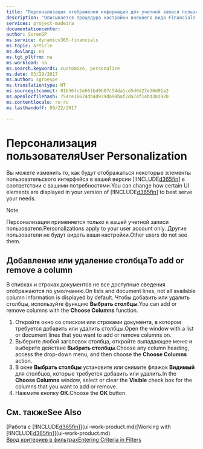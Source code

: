 ```yaml
---
title: "Персонализация отображения информации для учетной записи пользователя | Документы Майкрософт"
description: "Описывается процедура настройки внешнего вида Financials для учетной записи пользователя."
services: project-madeira
documentationcenter: 
author: SorenGP
ms.service: dynamics365-financials
ms.topic: article
ms.devlang: na
ms.tgt_pltfrm: na
ms.workload: na
ms.search.keywords: customize, personalize
ms.date: 03/29/2017
ms.author: sgroespe
ms.translationtype: HT
ms.sourcegitcommit: 81636fc2e661bd9b07c54da1cd5d0d27e30d01a2
ms.openlocfilehash: 754ce16624db4d939da98baf2da74f14bd383920
ms.contentlocale: ru-ru
ms.lasthandoff: 09/22/2017

---
```

# <a name="user-personalization"></a><span data-ttu-id="9bffc-103">Персонализация пользователя</span><span class="sxs-lookup"><span data-stu-id="9bffc-103">User Personalization</span></span>
<span data-ttu-id="9bffc-104">Вы можете изменить то, как будут отображаться некоторые элементы пользовательского интерфейса в вашей версии [!INCLUDE[d365fin](includes/d365fin_md.md)] в соответствии с вашими потребностями.</span><span class="sxs-lookup"><span data-stu-id="9bffc-104">You can change how certain UI elements are displayed in your version of [!INCLUDE[d365fin](includes/d365fin_md.md)] to best serve your needs.</span></span>

> [!NOTE]  
>   <span data-ttu-id="9bffc-105">Персонализация применяется только к вашей учетной записи пользователя.</span><span class="sxs-lookup"><span data-stu-id="9bffc-105">Personalizations apply to your user account only.</span></span> <span data-ttu-id="9bffc-106">Другие пользователи не будут видеть ваши настройки.</span><span class="sxs-lookup"><span data-stu-id="9bffc-106">Other users do not see them.</span></span>

## <a name="to-add-or-remove-a-column"></a><span data-ttu-id="9bffc-107">Добавление или удаление столбца</span><span class="sxs-lookup"><span data-stu-id="9bffc-107">To add or remove a column</span></span>
<span data-ttu-id="9bffc-108">В списках и строках документов не все доступные сведения отображаются по умолчанию.</span><span class="sxs-lookup"><span data-stu-id="9bffc-108">On lists and document lines, not all available column information is displayed by default.</span></span> <span data-ttu-id="9bffc-109">Чтобы добавить или удалить столбцы, используйте функцию **Выбрать столбцы**.</span><span class="sxs-lookup"><span data-stu-id="9bffc-109">You can add or remove columns with the **Choose Columns** function.</span></span>

1. <span data-ttu-id="9bffc-110">Откройте окно со списком или строками документа, в котором требуется добавить или удалить столбцы.</span><span class="sxs-lookup"><span data-stu-id="9bffc-110">Open the window with a list or document lines that you want to add or remove columns on.</span></span>
2. <span data-ttu-id="9bffc-111">Выберите любой заголовок столбца, откройте выпадающее меню и выберите действие **Выбрать столбцы**.</span><span class="sxs-lookup"><span data-stu-id="9bffc-111">Choose any column heading, access the drop-down menu, and then choose the **Choose Columns** action.</span></span>
3. <span data-ttu-id="9bffc-112">В окне **Выбрать столбцы** установите или снимите флажок **Видимый** для столбцов, которые требуется добавить или удалить.</span><span class="sxs-lookup"><span data-stu-id="9bffc-112">In the **Choose Columns** window, select or clear the **Visible** check box for the columns that you want to add or remove.</span></span>
4. <span data-ttu-id="9bffc-113">Нажмите кнопку **ОК**.</span><span class="sxs-lookup"><span data-stu-id="9bffc-113">Choose the **OK** button.</span></span>

## <a name="see-also"></a><span data-ttu-id="9bffc-114">См. также</span><span class="sxs-lookup"><span data-stu-id="9bffc-114">See Also</span></span>
<span data-ttu-id="9bffc-115">[Работа с [!INCLUDE[d365fin](includes/d365fin_md.md)]](ui-work-product.md)</span><span class="sxs-lookup"><span data-stu-id="9bffc-115">[Working with [!INCLUDE[d365fin](includes/d365fin_md.md)]](ui-work-product.md)</span></span>  
[<span data-ttu-id="9bffc-116">Ввод критериев в фильтрах</span><span class="sxs-lookup"><span data-stu-id="9bffc-116">Entering Criteria in Filters</span></span>](ui-enter-criteria-filters.md)

